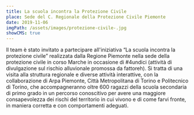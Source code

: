 ```yaml
---
title: La scuola incontra la Protezione Civile
place: Sede del C. Regionale della Protezione Civile Piemonte
date: 2019-11-06
imgPath: /assets/images/protezione-civile-.jpg
showCMS: true
---
```

Il team è stato invitato a partecipare all'iniziativa “La scuola incontra la protezione civile” realizzata dalla Regione Piemonte nella sede della protezione civile in corso Marche in occasione di #4undici (attività di divulgazione sul rischio alluvionale promossa da fattoreh). Si tratta di una visita alla struttura regionale e diverse attività interattive, con la collaborazione di Arpa Piemonte, Città Metropolitana di Torino e Politecnico di Torino, che accompagneranno oltre 600 ragazzi della scuola secondaria di primo grado in un percorso conoscitivo per avere una maggiore consapevolezza dei rischi del territorio in cui vivono e di come farvi fronte, in maniera corretta e con comportamenti adeguati.